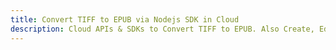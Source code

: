 ---title: Convert TIFF to EPUB via Nodejs SDK in Clouddescription: Cloud APIs & SDKs to Convert TIFF to EPUB. Also Create, Edit & Render Microsoft Word & OpenOffice documents in the Cloud.---